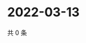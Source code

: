 # 2022-03-13

共 0 条

<!-- BEGIN WEIBO -->
<!-- 最后更新时间 Sun Mar 13 2022 07:15:05 GMT+0800 (China Standard Time) -->

<!-- END WEIBO -->
